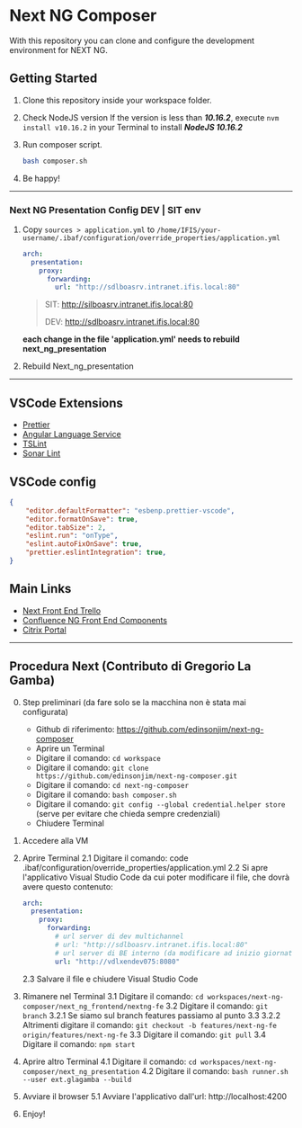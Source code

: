 # Next NG Composer

With this repository you can clone and configure the development environment for NEXT NG.

## Getting Started

1. Clone this repository inside your workspace folder.
2. Check NodeJS version
    If the version is less than ***10.16.2***, execute `nvm install v10.16.2` in your Terminal to install ***NodeJS 10.16.2***

3. Run composer script.

    ```bash
    bash composer.sh
    ```

4. Be happy!

---

### Next NG Presentation Config DEV | SIT env

1. Copy `sources > application.yml` to `/home/IFIS/your-username/.ibaf/configuration/override_properties/application.yml`

    ```yml
    arch:
      presentation:
        proxy:
          forwarding:
            url: "http://sdlboasrv.intranet.ifis.local:80"
    ```

    > SIT: http://silboasrv.intranet.ifis.local:80
    >
    > DEV: http://sdlboasrv.intranet.ifis.local:80

    **each change in the file 'application.yml' needs to rebuild next_ng_presentation**
2. Rebuild Next_ng_presentation

---

## VSCode Extensions

- [Prettier](https://marketplace.visualstudio.com/items?itemName=esbenp.prettier-vscode)
- [Angular Language Service](https://marketplace.visualstudio.com/items?itemName=Angular.ng-template)
- [TSLint](https://marketplace.visualstudio.com/items?itemName=ms-vscode.vscode-typescript-tslint-plugin)
- [Sonar Lint](https://marketplace.visualstudio.com/items?itemName=SonarSource.sonarlint-vscode)

## VSCode config

```json
{
    "editor.defaultFormatter": "esbenp.prettier-vscode",
    "editor.formatOnSave": true,
    "editor.tabSize": 2,
    "eslint.run": "onType",
    "eslint.autoFixOnSave": true,
    "prettier.eslintIntegration": true,
}
```

## Main Links

- [Next Front End Trello](https://trello.com/b/2sCxiciZ)
- [Confluence NG Front End Components](http://confluence.intranet.ifis.local/display/AR/IBAF-NG+Front-end+components)
- [Citrix Portal](https://eoffice.bancaifis.it/)

---

## Procedura Next (Contributo di Gregorio La Gamba)

0. Step preliminari (da fare solo se la macchina non è stata mai configurata)

   - Github di riferimento: https://github.com/edinsonjim/next-ng-composer
   - Aprire un Terminal
   - Digitare il comando: `cd workspace`
   - Digitare il comando: `git clone https://github.com/edinsonjim/next-ng-composer.git`
   - Digitare il comando: `cd next-ng-composer`
   - Digitare il comando: `bash composer.sh`
   - Digitare il comando: `git config --global credential.helper store` (serve per evitare che chieda sempre credenziali)
   - Chiudere Terminal

1. Accedere alla VM
2. Aprire Terminal
    2.1 Digitare il comando: code .ibaf/configuration/override_properties/application.yml
    2.2 Si apre l'applicativo Visual Studio Code da cui poter modificare il file, che dovrà avere questo contenuto:

      ```yml
      arch:
        presentation:
          proxy:
            forwarding:
              # url server di dev multichannel
              # url: "http://sdlboasrv.intranet.ifis.local:80"
              # url server di BE interno (da modificare ad inizio giornata con puntamento corretto)
              url: "http://vdlxendev075:8080"
      ```

    2.3 Salvare il file e chiudere Visual Studio Code
3. Rimanere nel Terminal
    3.1 Digitare il comando: `cd workspaces/next-ng-composer/next_ng_frontend/nextng-fe`
    3.2 Digitare il comando: `git branch`
      3.2.1 Se siamo sul branch features passiamo al punto 3.3
      3.2.2 Altrimenti digitare il comando: `git checkout -b features/next-ng-fe origin/features/next-ng-fe`
    3.3 Digitare il comando: `git pull`
    3.4 Digitare il comando: `npm start`
4. Aprire altro Terminal
    4.1 Digitare il comando: `cd workspaces/next-ng-composer/next_ng_presentation`
    4.2 Digitare il comando: `bash runner.sh --user ext.glagamba --build`
5. Avviare il browser
    5.1 Avviare l'applicativo dall'url: http://localhost:4200
6. Enjoy!
